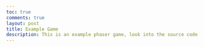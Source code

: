 ```yaml
---
toc: true
comments: true
layout: post
title: Example Game
description: This is an example phaser game, look into the source code to learn something!
---
```


<script src="//cdn.jsdelivr.net/npm/phaser@3.11.0/dist/phaser.js"></script>
<style type="text/css">
    body {
        margin: 0;
    }
    canvas {
        padding: 0;
        margin: auto;
        display: block;
        width: 800px;
        height: 600px;
        position: absolute;
        top: 0;
        bottom: 0;
        left: 0;
        right: 0;
    }

</style>

<script type="text/javascript">
    // configuration for the phaser game. Try changing width, height, gravity, etc, to see what happends and look into the documention for more info. 
    var config = {
        type: Phaser.AUTO,
        width: 800,
        height: 600,
        physics: {
            default: 'arcade',
            arcade: {
                gravity: { y: 300 },
                debug: false
            }
        },
        scene: { // This part is important, it defines the 3 necesarry functions for a phaser game to run. 
            preload: preload,
            create: create,
            update: update
        }
    };

    // initializes the phaser game and passes through the configuation
    var game = new Phaser.Game(config);

    // loads all assets that will be used
    function preload ()
    {
        this.load.setPath('{{site.baseurl}}/assets/images/')
        this.load.image('sky', 'sky.png');
        this.load.image('ground', 'platform.png');
        this.load.image('star', 'star.png');
        this.load.image('bomb', 'bomb.png');
        this.load.spritesheet('dude', 
            '/dude.png',
            { frameWidth: 32, frameHeight: 48 }
        );
        this.load.image('crate', 'crate.png')
        this.load.image('cratePart', 'cratePart.png')
        this.load.image('rPotion', 'pt1.png')
        this.load.image('bPotion', 'pt2.png')
        this.load.image('gPotion', 'pt3.png')
        this.load.image('yPotion', 'pt4.png')
    }

    // initializes global variabls
    var potionThere = false;
    var player;
    var stars;
    var platforms;
    var cursors;
    var score = 0;
    var scoreText;
    var potions = [];
    var crateList = [];
    var showText;
    var e = false;

    function create ()
    {

        let bg = this.add.image(400, 300, 'sky').setScale(5);

        platforms = this.physics.add.staticGroup();

        makePlatform(600-32/2, 30, 1920*2, platforms)

        makePlatform(220, 1000, 500, platforms)
        makePlatform(450, 600, 500, platforms)
        makePlatform(300, 50, 500, platforms)
        makePlatform(100, 500, 700, platforms)

        player = this.physics.add.sprite(100, 450, 'dude');

        player.setBounce(0.2);
        player.setCollideWorldBounds(true);
        player.setMaxVelocity(160, 400)

        this.anims.create({
            key: 'left',
            frames: this.anims.generateFrameNumbers('dude', { start: 0, end: 3 }),
            frameRate: 10,
            repeat: -1
        });

        this.anims.create({
            key: 'turn',
            frames: [ { key: 'dude', frame: 4 } ],
            frameRate: 20
        });

        this.anims.create({
            key: 'right',
            frames: this.anims.generateFrameNumbers('dude', { start: 5, end: 8 }),
            frameRate: 10,
            repeat: -1
        });

        cursors = this.input.keyboard.createCursorKeys();

        this.physics.add.collider(player, platforms);

        stars = this.physics.add.group({
            key: 'star',
            repeat: 11,
            setXY: { x: 12, y: 0, stepX: 70 }
        });

        stars.children.iterate(function (child) {
            child.setY(child.body.y + Phaser.Math.Between(0, 400))
            child.setBounceY(Phaser.Math.FloatBetween(0.4, 0.8));

        });

        this.physics.add.collider(stars, platforms);

        this.physics.add.overlap(player, stars, collectStar, null, this);

        crates = this.physics.add.group()

        this.physics.add.collider(crates, platforms, crateCheck, null, this);
        this.physics.add.collider(player, crates, crateCheck, null, this);
        this.physics.add.collider(crates, crates, crateCheck, null, this);

        scoreText = this.add.text(16, 16, 'score: 0', { fontSize: '32px', fill: '#000' });

        bombs = this.physics.add.group();

        this.physics.add.collider(bombs, crates, crateCheck, null, this);
        this.physics.add.collider(bombs, platforms);

        this.physics.add.collider(player, bombs, hitBomb, null, this);

        this.cameras.main.setBounds(0, -600*2, 800*3, 600*3);

        potionText = this.add.text(150, 340, 'Press E to drink the potion', { fontSize: '32px', fill: '#000' });

        // Try uncommenting these lines and see what happens!
        // this.physics.world.setBounds(0, -1080, 1920 * 2, 1080 * 2);
        // this.cameras.main.startFollow(player);


    }

    function update (time)
    { 
        if (cursors.left.isDown)
        {
            if (player.body.velocity.x > 0){
                    player.setAccelerationX(-300);
                }
                else{
                    player.setAccelerationX(-100);
                }
            player.anims.play('left', true);

        }
        else if (cursors.right.isDown)
        {
                if (player.body.velocity.x < 0){
                    player.setAccelerationX(300);
                }
                else{
                    player.setAccelerationX(100);
                }
            player.anims.play('right', true);
        }
        else if (cursors.down.isDown && !player.body.touching.down){
            player.setAccelerationY(600)
        }
        else
        {
            player.setAccelerationY(0);
            if ((player.body.velocity.x > 0.1 || player.body.velocity.x < -0.1) && player.body.touching.down ){
                player.setAccelerationX(-400*player.body.velocity.x/100);
            }
            else {
                player.setAccelerationX(0);
            }
            if (player.body.velocity.x > 7){
                player.anims.play('right', !player.body.touching.down)
            }
            else if (player.body.velocity.x < -7){
                player.anims.play('left', !player.body.touching.down)
            }
            else{
                player.anims.play('turn');
            }
        }

        if (cursors.up.isDown && player.body.touching.down){
            player.setVelocityY(-400);
        }

        if(cursors.shift.isDown){
            var crate = crates.create(Phaser.Math.Between(0, 800), Phaser.Math.Between(0, 300), 'crate')
            crate.setScale(.2);
            crate.setBounce(.4)
            crate.setCollideWorldBounds(true);
            crateList.push(crate)
        }
        if (potionThere){
            showText = false;
            potions.forEach((c) => {
                c.movement(time)
                if (checkOverlap(c, player)){
                    nearPotion(c, player)
                    potionText.setVisible(true);
                    showText = true;
                }
        })
        }
        potionText.setVisible(showText);

        crateList.forEach((c) => {
            if (c.body.touching.down){
                c.setDrag(30)
            }else{
                c.setDrag(0)
            }
        })
    }

    function collectStar (player, star)
    {
        star.disableBody(true, true);

        score += 10;
        scoreText.setText('Score: ' + score);

        if (stars.countActive(true) === 0)
        {
            stars.children.iterate(function (child) {

                child.enableBody(true, child.x, Phaser.Math.Between(0, 400), true, true);

            });

            var x = (player.x < 400) ? Phaser.Math.Between(400, 800) : Phaser.Math.Between(0, 400);

            var bomb = bombs.create(x, 16, 'bomb');
            bomb.setBounce(1);
            bomb.setCollideWorldBounds(true);
            bomb.setVelocity(Phaser.Math.Between(-200, 200), 20);

            if (score % 240 == 0){
                var crate = crates.create(Phaser.Math.Between(0, 800), Phaser.Math.Between(0, 300), 'crate')
                crate.setScale(.2);
                crate.setBounce(.4)
                crate.setCollideWorldBounds(true);
                crateList.push(crate)
            }

        }

    }

    function hitBomb (player, bomb)
    {
        this.physics.pause();

        player.setTint(0xff0000);

        player.anims.play('turn');

        gameOver = true;
    }
    function crateCheck(hitter, crate){
        if (hitter.body.velocity.y < 150){
            hitter.setVelocityY(0);
            hitter.setAccelerationY(0);
        }
        else {
            var x = crate.body.position.x + 16.875
            var y = crate.body.position.y + 16.875
            crate.destroy()
            crateList.splice(crateList.indexOf(crate), 1); 
            cratePart = this.physics.add.group({
                key: 'cratePart',
                repeat: Phaser.Math.Between(2,3),
                setXY: {x: x, y: y},
            })
            cratePart.children.iterate(function (child) {
                child.setScale(.3);
                child.setVelocity(Phaser.Math.Between(-75,75), -150)
                child.setAngularVelocity(Phaser.Math.Between(-300,300))
            })
            var randNum = Math.floor(Math.random()*4)
            potion = new Potion(this, x, y + 4.5, randNum);
            potion.setScale(0.075)
            this.add.existing(potion);
            potions.push(potion)
            potionThere = true;
        }
    }

    function makePlatform(y, x, width, group){
        var groundWidth = 400;
        var groundHeight = 32;
        if (groundWidth >= 400){
            var x1 = x;
            var x2 = x + width;
            var sw = true;
            while (x1 < x2){
                if (sw){
                    group.create(x1, y, "ground");
                    x1 = x1 + groundWidth;
                }
                else {
                    group.create(x2-groundWidth, y, "ground");
                    x2 = x2 - groundWidth;
                }
                sw = !sw;
            }
        }
    }

    function checkOverlap(spriteA, spriteB) {
	    var boundsA = spriteA.getBounds();
	    var boundsB = spriteB.getBounds();
	    return Phaser.Geom.Intersects.RectangleToRectangle(boundsA, boundsB);
	}

    function nearPotion(potion, player){
        if(e){
            console.log(player.scaleY)
            potions.splice(potions.indexOf(potion), 1); 
            potion.destroy();
            potion.drinkAction(player);
        }
    }

    class Potion extends Phaser.Physics.Arcade.Sprite{
        constructor(scene, x, y, num){
            var asset;
            var type;
            switch (num){
                case 0:
                    asset = 'rPotion'
                    type = 'red'
                    break;
                case 1:
                    asset = 'bPotion'
                    type = 'blue'
                    break;
                case 2:
                    asset = 'gPotion'
                    type = 'green'
                    break;
                case 3:
                    asset = 'yPotion'
                    type = 'yellow'
                    break;
            }
            super(scene, x, y, asset)
            this.type = type;
            this.movementNum = Math.floor(Math.random() * 2)
            this.movementMod = Math.random() * 2
        }
        movement(time){
            switch(this.movementNum){
                case 0:
                    this.y = this.y + 0.2 * Math.sin(time/400 * this.movementMod);
                    break;
                case 1:
                    this.y = this.y + 0.2 * Math.cos(time/400 * this.movementMod);
                    break;
            }
        }
        drinkAction(player){
            switch (this.type){
                case 'red':
                    player.scaleY += 0.15
                    player.scaleX += 0.15
                    if (player.body.touching.down){
                        player.body.setVelocityY(-100);
                    }
                    break;
                case 'blue':
                    
                    break;
                case 'yellow':
                    
                    break;
                case 'green':
                    
                    break;
            }
        }

    }
    document.addEventListener("keydown", function(event){
        if (event.keyCode == 69){
            e = true;
        }
    })
    document.addEventListener("keyup", function(event){
        if (event.keyCode == 69){
            e = false;
        }
    })
</script>
